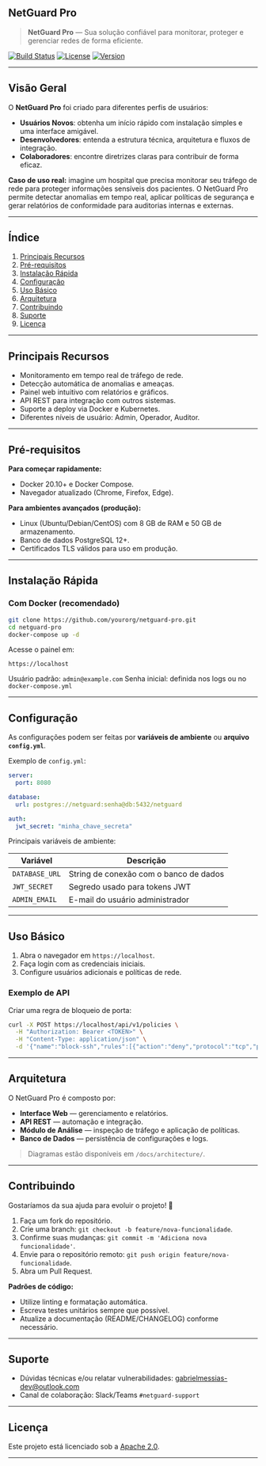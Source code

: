 ## **NetGuard Pro**


> **NetGuard Pro** — Sua solução confiável para monitorar, proteger e gerenciar redes de forma eficiente.

[![Build Status](https://img.shields.io/badge/build-passing-brightgreen)](https://example.com)
[![License](https://img.shields.io/badge/license-Apache%202.0-blue)](#license)
[![Version](https://img.shields.io/badge/version-1.0.0-blue)](CHANGELOG.md)

---

## Visão Geral

O **NetGuard Pro** foi criado para diferentes perfis de usuários:

* **Usuários Novos**: obtenha um início rápido com instalação simples e uma interface amigável.
* **Desenvolvedores**: entenda a estrutura técnica, arquitetura e fluxos de integração.
* **Colaboradores**: encontre diretrizes claras para contribuir de forma eficaz.

**Caso de uso real:** imagine um hospital que precisa monitorar seu tráfego de rede para proteger informações sensíveis dos pacientes. O NetGuard Pro permite detectar anomalias em tempo real, aplicar políticas de segurança e gerar relatórios de conformidade para auditorias internas e externas.

---

## Índice

1. [Principais Recursos](#principais-recursos)
2. [Pré-requisitos](#pré-requisitos)
3. [Instalação Rápida](#instalação-rápida)
4. [Configuração](#configuração)
5. [Uso Básico](#uso-básico)
6. [Arquitetura](#arquitetura)
7. [Contribuindo](#contribuindo)
8. [Suporte](#suporte)
9. [Licença](#licença)

---

## Principais Recursos

* Monitoramento em tempo real de tráfego de rede.
* Detecção automática de anomalias e ameaças.
* Painel web intuitivo com relatórios e gráficos.
* API REST para integração com outros sistemas.
* Suporte a deploy via Docker e Kubernetes.
* Diferentes níveis de usuário: Admin, Operador, Auditor.

---

## Pré-requisitos

**Para começar rapidamente:**

* Docker 20.10+ e Docker Compose.
* Navegador atualizado (Chrome, Firefox, Edge).

**Para ambientes avançados (produção):**

* Linux (Ubuntu/Debian/CentOS) com 8 GB de RAM e 50 GB de armazenamento.
* Banco de dados PostgreSQL 12+.
* Certificados TLS válidos para uso em produção.

---

## Instalação Rápida

### Com Docker (recomendado)

```bash
git clone https://github.com/yourorg/netguard-pro.git
cd netguard-pro
docker-compose up -d
```

Acesse o painel em:

```
https://localhost
```

Usuário padrão: `admin@example.com`
Senha inicial: definida nos logs ou no `docker-compose.yml`

---

## Configuração

As configurações podem ser feitas por **variáveis de ambiente** ou **arquivo `config.yml`**.

Exemplo de `config.yml`:

```yaml
server:
  port: 8080

database:
  url: postgres://netguard:senha@db:5432/netguard

auth:
  jwt_secret: "minha_chave_secreta"
```

Principais variáveis de ambiente:

| Variável       | Descrição                              |
| -------------- | -------------------------------------- |
| `DATABASE_URL` | String de conexão com o banco de dados |
| `JWT_SECRET`   | Segredo usado para tokens JWT          |
| `ADMIN_EMAIL`  | E-mail do usuário administrador        |

---

## Uso Básico

1. Abra o navegador em `https://localhost`.
2. Faça login com as credenciais iniciais.
3. Configure usuários adicionais e políticas de rede.

### Exemplo de API

Criar uma regra de bloqueio de porta:

```bash
curl -X POST https://localhost/api/v1/policies \
  -H "Authorization: Bearer <TOKEN>" \
  -H "Content-Type: application/json" \
  -d '{"name":"block-ssh","rules":[{"action":"deny","protocol":"tcp","port":22}]}'
```

---

## Arquitetura

O NetGuard Pro é composto por:

* **Interface Web** — gerenciamento e relatórios.
* **API REST** — automação e integração.
* **Módulo de Análise** — inspeção de tráfego e aplicação de políticas.
* **Banco de Dados** — persistência de configurações e logs.

> Diagramas estão disponíveis em `/docs/architecture/`.

---

## Contribuindo

Gostaríamos da sua ajuda para evoluir o projeto! 🚀

1. Faça um fork do repositório.
2. Crie uma branch: `git checkout -b feature/nova-funcionalidade`.
3. Confirme suas mudanças: `git commit -m 'Adiciona nova funcionalidade'`.
4. Envie para o repositório remoto: `git push origin feature/nova-funcionalidade`.
5. Abra um Pull Request.

**Padrões de código:**

* Utilize linting e formatação automática.
* Escreva testes unitários sempre que possível.
* Atualize a documentação (README/CHANGELOG) conforme necessário.

---

## Suporte

* Dúvidas técnicas e/ou relatar vulnerabilidades: [gabrielmessias-dev@outlook.com](mailto:gabrielmessias-dev@outlook.com)
* Canal de colaboração: Slack/Teams `#netguard-support`

---

## Licença

Este projeto está licenciado sob a [Apache 2.0](LICENSE).

---


